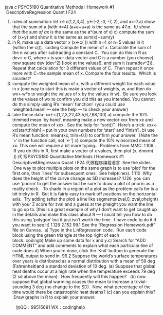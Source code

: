 java c
PSYC5180 Quantitative Methods I
Homework #1  DescriptiveRegression Quant I F24
1) rules of summation:
let x<-c(1,2,3,4), y<-(-2,-3, -7, 2), and a<-7.a) show that the sum of a (with n=4) (a+a+a+a) is the same as 4*7.a. 
b) show that the sum of a*x is the same as the a*(sum of x)
c) compute the sum of (x+y) and show it is the same as sum(x)+sum(y)
2) in R, make up a data vector x (x<-c( )) with n=4 or n=5 values in it (within the c()).  coding
Compute the mean of x.
Calculate the sum of the n values after subtracting a constant C.  You can do this in R as
dev<-x-C, where x is your data vector and C is a number (you choose).
now square dev (dev^2) [look at the values!], and sum it (sum(dev^2)).  
Repeat that calculation for 3 different values of C.  Then repeat it once more with C=the sample mean of x.
Compare the four results.  Which is smallest?
3) compute the weighted mean of x, with a different weight for each value in x
(one way to start this is make a vector of weights, w, and then do wx<-w*x to weight the values of x by the values in w).  Be sure you look at the values of wx to confirm you did this as you intended.
You cannot do this simply using R’s ‘mean’ function!  (you could use ‘weighted.mean’ — see the help — to check your answer)
4) take these data: xx<-c(1,2,3,22,43,5,6,7,68,100)
a) compute the 10% trimmed mean ‘by hand’, meaning make a new vector xxx from xx and compute the mean of xxx.  See the help for “sort()”.  Here’s a trick: xxx<-xx[start:finish] – put in your own numbers for ‘start’ and ‘finish’).
b) use R’s mean function: mean(xx, trim=0.1) to confirm your answer.  [Note the ‘=‘ in the function call, not ‘<-']
c) compute the 10% winsorized mean of xx. This one will require a bit more typing…
Problems from MMC:
1.109 .  If you do this in R, first make a vector of x values, then plot (x, dnorm(  )).代 写PSYC5180 Quantitative Methods I Homework #1 Descriptive&Regression Quant I F24
代做程序编程语言  See the slides.  One way to plot multiple plots on the same graph is to use ‘plot’ for the first one, then ‘lines’ for subsequent ones.  See help(lines).
1.110 
Why does the height of the curve change as SD increases?
1.126  you can use ‘pnorm’ to get the answer but be sure to draw a plot of pnorm as a reality check.  
To shade in a region of a plot as the problem calls for is a bit tricky in R.  But it is fairly easy to mark off positions on the horizontal axis.  Try adding (after the plot) a line like segments(zval,0, zval,pheight) with your Z score for zval and a guess at the pheight you want the line to go up to.
[this is a great example of why I don’t want to get caught up in the details and make this class about R — I could tell you how to do this using ‘polygon’ but it just isn’t worth the time.  I have code to do it if you want to see it]
1.128
2.152
99.1 See the “Regression Homework.pdf” file on Canvas.  a) Type in the LinRegression code.  Run each code block using the green triangle at the top right of each block. codingb) Make up some data for x and y.c) Search for “ADD COMMENT” and add comments to explain what each particular line of code does.d) When you’re done, click the ‘Knit’ buttom to generate the HTML output to send in.
99.2 Suppose the world’s surface temperatures over years is distributed as a normal distribution with a mean of 59 deg (Fahrenheit)and a standard deviation of 10 deg.
(a) Suppose that global heat deaths occur at a high rate when the temperature exceeds 79 deg (2 sd above the mean).  How frequently will this happen?  
(b) now suppose that global warming causes the mean to increase a trivial-sounding 3 deg (no change to the SD).  Now, what percentage of the time would there be catastrophic heat deaths?
(c] can you explain this?  Draw graphs in R to explain your answer.

         
加QQ：99515681  WX：codinghelp
